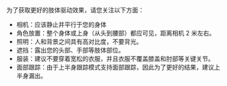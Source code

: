 <div class="mk-hint">

为了获取更好的肢体驱动效果，请您关注以下方面：
- 相机：应该静止并平行于您的身体
- 角色放置：整个身体或上身（从头到腰部）都应可见，距离相机 2 米左右。
- 照明：人和背景之间具有高对比度，不要背光。
- 遮挡：露出您的头部、手部等肢体部位。
- 服装：建议不要穿着宽松的衣服，并且衣服不覆盖膝盖和肘部等关键关节。
- 面部跟踪：由于上半身跟踪模式支持面部跟踪，因此为了更好的结果，建议上半身漏出。
</div>
